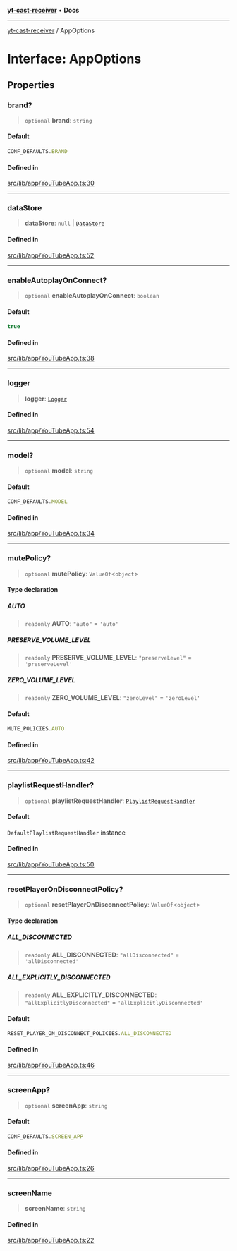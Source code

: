 [**yt-cast-receiver**](../README.md) • **Docs**

***

[yt-cast-receiver](../README.md) / AppOptions

# Interface: AppOptions

## Properties

### brand?

> `optional` **brand**: `string`

#### Default

```ts
CONF_DEFAULTS.BRAND
```

#### Defined in

[src/lib/app/YouTubeApp.ts:30](https://github.com/patrickkfkan/yt-cast-receiver/blob/e384300201bf276a725286875fe0fb4b45f5c05f/src/lib/app/YouTubeApp.ts#L30)

***

### dataStore

> **dataStore**: `null` \| [`DataStore`](../classes/DataStore.md)

#### Defined in

[src/lib/app/YouTubeApp.ts:52](https://github.com/patrickkfkan/yt-cast-receiver/blob/e384300201bf276a725286875fe0fb4b45f5c05f/src/lib/app/YouTubeApp.ts#L52)

***

### enableAutoplayOnConnect?

> `optional` **enableAutoplayOnConnect**: `boolean`

#### Default

```ts
true
```

#### Defined in

[src/lib/app/YouTubeApp.ts:38](https://github.com/patrickkfkan/yt-cast-receiver/blob/e384300201bf276a725286875fe0fb4b45f5c05f/src/lib/app/YouTubeApp.ts#L38)

***

### logger

> **logger**: [`Logger`](Logger.md)

#### Defined in

[src/lib/app/YouTubeApp.ts:54](https://github.com/patrickkfkan/yt-cast-receiver/blob/e384300201bf276a725286875fe0fb4b45f5c05f/src/lib/app/YouTubeApp.ts#L54)

***

### model?

> `optional` **model**: `string`

#### Default

```ts
CONF_DEFAULTS.MODEL
```

#### Defined in

[src/lib/app/YouTubeApp.ts:34](https://github.com/patrickkfkan/yt-cast-receiver/blob/e384300201bf276a725286875fe0fb4b45f5c05f/src/lib/app/YouTubeApp.ts#L34)

***

### mutePolicy?

> `optional` **mutePolicy**: `ValueOf`\<`object`\>

#### Type declaration

##### AUTO

> `readonly` **AUTO**: `"auto"` = `'auto'`

##### PRESERVE\_VOLUME\_LEVEL

> `readonly` **PRESERVE\_VOLUME\_LEVEL**: `"preserveLevel"` = `'preserveLevel'`

##### ZERO\_VOLUME\_LEVEL

> `readonly` **ZERO\_VOLUME\_LEVEL**: `"zeroLevel"` = `'zeroLevel'`

#### Default

```ts
MUTE_POLICIES.AUTO
```

#### Defined in

[src/lib/app/YouTubeApp.ts:42](https://github.com/patrickkfkan/yt-cast-receiver/blob/e384300201bf276a725286875fe0fb4b45f5c05f/src/lib/app/YouTubeApp.ts#L42)

***

### playlistRequestHandler?

> `optional` **playlistRequestHandler**: [`PlaylistRequestHandler`](../classes/PlaylistRequestHandler.md)

#### Default

`DefaultPlaylistRequestHandler` instance

#### Defined in

[src/lib/app/YouTubeApp.ts:50](https://github.com/patrickkfkan/yt-cast-receiver/blob/e384300201bf276a725286875fe0fb4b45f5c05f/src/lib/app/YouTubeApp.ts#L50)

***

### resetPlayerOnDisconnectPolicy?

> `optional` **resetPlayerOnDisconnectPolicy**: `ValueOf`\<`object`\>

#### Type declaration

##### ALL\_DISCONNECTED

> `readonly` **ALL\_DISCONNECTED**: `"allDisconnected"` = `'allDisconnected'`

##### ALL\_EXPLICITLY\_DISCONNECTED

> `readonly` **ALL\_EXPLICITLY\_DISCONNECTED**: `"allExplicitlyDisconnected"` = `'allExplicitlyDisconnected'`

#### Default

```ts
RESET_PLAYER_ON_DISCONNECT_POLICIES.ALL_DISCONNECTED
```

#### Defined in

[src/lib/app/YouTubeApp.ts:46](https://github.com/patrickkfkan/yt-cast-receiver/blob/e384300201bf276a725286875fe0fb4b45f5c05f/src/lib/app/YouTubeApp.ts#L46)

***

### screenApp?

> `optional` **screenApp**: `string`

#### Default

```ts
CONF_DEFAULTS.SCREEN_APP
```

#### Defined in

[src/lib/app/YouTubeApp.ts:26](https://github.com/patrickkfkan/yt-cast-receiver/blob/e384300201bf276a725286875fe0fb4b45f5c05f/src/lib/app/YouTubeApp.ts#L26)

***

### screenName

> **screenName**: `string`

#### Defined in

[src/lib/app/YouTubeApp.ts:22](https://github.com/patrickkfkan/yt-cast-receiver/blob/e384300201bf276a725286875fe0fb4b45f5c05f/src/lib/app/YouTubeApp.ts#L22)
